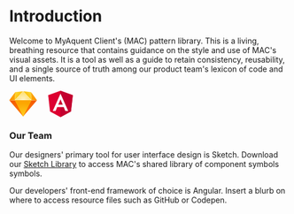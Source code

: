 # Introduction

Welcome to MyAquent Client's (MAC) pattern library. This is a living, breathing resource that contains guidance on the style and use of MAC's visual assets. It is a tool as well as a guide to retain consistency, reusability, and a single source of truth among our product team's lexicon of code and UI elements.  



<svg width="115px" height="48px" viewBox="0 0 115 48" version="1.1" xmlns="http://www.w3.org/2000/svg" xmlns:xlink="http://www.w3.org/1999/xlink">
    <!-- Generator: Sketch 47.1 (45422) - http://www.bohemiancoding.com/sketch -->
    <desc>Created with Sketch.</desc>
    <defs>
        <radialGradient cx="50%" cy="28.2951328%" fx="50%" fy="28.2951328%" r="115.533809%" gradientTransform="translate(0.500000,0.282951),scale(0.583135,1.000000),rotate(90.000000),translate(-0.500000,-0.282951)" id="radialGradient-1">
            <stop stop-color="#FD7C00" offset="0%"></stop>
            <stop stop-color="#F35300" offset="100%"></stop>
        </radialGradient>
        <radialGradient cx="50%" cy="2.49758199%" fx="50%" fy="2.49758199%" r="82.8256462%" gradientTransform="translate(0.500000,0.024976),scale(1.000000,0.988737),rotate(90.000000),translate(-0.500000,-0.024976)" id="radialGradient-2">
            <stop stop-color="#FDCE21" offset="0%"></stop>
            <stop stop-color="#FDA500" offset="100%"></stop>
        </radialGradient>
        <linearGradient x1="79.5918367%" y1="81.25%" x2="30.8540604%" y2="50%" id="linearGradient-3">
            <stop stop-color="#FDD12B" offset="0%"></stop>
            <stop stop-color="#FDC003" offset="100%"></stop>
        </linearGradient>
        <radialGradient cx="50%" cy="0%" fx="50%" fy="0%" r="100%" gradientTransform="translate(0.500000,0.000000),scale(0.556551,1.000000),rotate(90.000000),translate(-0.500000,-0.000000)" id="radialGradient-4">
            <stop stop-color="#FEF3CB" offset="0%"></stop>
            <stop stop-color="#FEDD67" offset="100%"></stop>
        </radialGradient>
        <linearGradient x1="100%" y1="50%" x2="0%" y2="50%" id="linearGradient-5">
            <stop stop-color="#FC8900" offset="0%"></stop>
            <stop stop-color="#FCAA00" offset="100%"></stop>
        </linearGradient>
    </defs>
    <g id="Page-1" stroke="none" stroke-width="1" fill="none" fill-rule="evenodd">
        <g id="iconSet" transform="translate(-533.000000, -65.000000)">
            <g id="Group-4" transform="translate(533.000000, 65.000000)">
                <g id="Group-3" transform="translate(0.000000, 1.000000)">
                    <g id="Bottom-Back" transform="translate(0.000000, 16.223404)" fill="url(#radialGradient-1)">
                        <polygon id="Polygon" transform="translate(25.000000, 14.578371) rotate(-180.000000) translate(-25.000000, -14.578371) " points="25 -5.06297658e-14 50 29.1567426 -1.26574414e-14 29.1567426"></polygon>
                    </g>
                    <g id="Bottom-Mid" transform="translate(10.106383, 16.223404)">
                        <polygon id="Polygon" fill="#FDCA0D" transform="translate(14.921710, 14.578371) rotate(-180.000000) translate(-14.921710, -14.578371) " points="14.9217104 0 29.8434209 29.1567426 -1.26574414e-14 29.1567426"></polygon>
                        <polygon id="Polygon" fill="url(#radialGradient-2)" transform="translate(14.921710, 14.578371) rotate(-180.000000) translate(-14.921710, -14.578371) " points="14.9217104 0 29.3358797 29.1567426 0.507541171 29.1567426"></polygon>
                    </g>
                    <g id="Top-Left" transform="translate(10.106383, 0.000000)" fill="url(#linearGradient-3)">
                        <polygon id="Polygon" transform="translate(7.399701, 8.054096) rotate(-180.000000) translate(-7.399701, -8.054096) " points="14.0946679 14.5980489 14.7994013 6.70844397e-13 5.06297658e-14 16.1081919"></polygon>
                    </g>
                    <g id="Top-Right" transform="translate(25.000000, 0.000000)" fill="url(#linearGradient-3)">
                        <polygon id="Polygon" transform="translate(7.399701, 8.054096) scale(-1, 1) rotate(-180.000000) translate(-7.399701, -8.054096) " points="14.0946679 14.5980489 14.7994013 0 1.26574414e-14 16.1081919"></polygon>
                    </g>
                    <g id="Top-Mid" transform="translate(10.106383, 0.000000)">
                        <polygon id="Polygon" fill="#FEFBED" transform="translate(14.921710, 8.054096) rotate(-180.000000) translate(-14.921710, -8.054096) " points="14.9217104 16.1081919 29.8434209 2.5322352e-13 6.32872072e-14 -2.53148829e-14"></polygon>
                        <polygon id="Polygon" fill="url(#radialGradient-4)" transform="translate(14.921710, 7.852744) rotate(-180.000000) translate(-14.921710, -7.852744) " points="14.9217104 15.7054871 29.031355 3.70768777e-13 0.812065874 -1.26574414e-14"></polygon>
                    </g>
                    <g id="Top-Side-Left" transform="translate(0.000000, 1.595745)">
                        <polygon id="Polygon" fill="#FEE693" transform="translate(5.386177, 7.299024) rotate(-180.000000) translate(-5.386177, -7.299024) " points="-4.43010451e-14 14.5980489 5.53719097 7.24868636 10.7723533 2.56313189e-13 0.201352399 -1.26574414e-14"></polygon>
                        <polygon id="Polygon" fill="url(#linearGradient-5)" transform="translate(5.386177, 7.299024) rotate(-180.000000) translate(-5.386177, -7.299024) " points="-4.43010451e-14 14.5980489 10.7723533 3.79723243e-14 0.704733397 0.402704798"></polygon>
                    </g>
                    <g id="Top-Side-Right" transform="translate(44.547872, 8.909574) scale(-1, 1) translate(-44.547872, -8.909574) translate(39.095745, 1.595745)">
                        <polygon id="Polygon" fill="#FEE693" transform="translate(5.386177, 7.299024) rotate(-180.000000) translate(-5.386177, -7.299024) " points="-1.26574414e-14 14.5980489 5.53719097 7.24868636 10.7723533 2.30998306e-13 0.201352399 -3.79723243e-14"></polygon>
                        <polygon id="Polygon" fill="url(#linearGradient-5)" transform="translate(5.386177, 7.299024) rotate(-180.000000) translate(-5.386177, -7.299024) " points="-6.32872072e-14 14.5980489 10.7723533 3.79723243e-14 0.704733397 0.402704798"></polygon>
                    </g>
                </g>
                <g id="Group-2" transform="translate(70.000000, 0.000000)" fill-rule="nonzero">
                    <polygon id="Shape" fill="#DD0031" points="22.5 0 22.5 0 22.5 0 0.215425532 7.94680851 3.6143617 37.412234 22.5 47.8723404 22.5 47.8723404 22.5 47.8723404 41.3856383 37.412234 44.7845745 7.94680851"></polygon>
                    <polygon id="Shape" fill="#C3002F" points="22.5 0 22.5 5.31382979 22.5 5.28989362 22.5 29.537234 22.5 29.537234 22.5 47.8723404 22.5 47.8723404 41.3856383 37.412234 44.7845745 7.94680851"></polygon>
                    <path d="M22.5,5.28989362 L8.56914894,36.5265957 L8.56914894,36.5265957 L13.7632979,36.5265957 L13.7632979,36.5265957 L16.5638298,29.537234 L28.3882979,29.537234 L31.1888298,36.5265957 L31.1888298,36.5265957 L36.3829787,36.5265957 L36.3829787,36.5265957 L22.5,5.28989362 L22.5,5.28989362 L22.5,5.28989362 L22.5,5.28989362 L22.5,5.28989362 Z M26.5691489,25.2287234 L18.4308511,25.2287234 L22.5,15.4388298 L26.5691489,25.2287234 Z" id="Shape" fill="#FFFFFF"></path>
                </g>
            </g>
        </g>
    </g>
</svg>

### Our Team

Our designers' primary tool for user interface design is Sketch. Download our [Sketch Library](file:///C:/my_file.pdf) to access MAC's shared library of component symbols symbols.

Our developers' front-end framework of choice is Angular. Insert a blurb on where to access resource files such as GitHub or Codepen.
